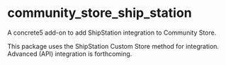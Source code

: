 # community_store_ship_station
A concrete5 add-on to add ShipStation integration to Community Store.

This package uses the ShipStation Custom Store method for integration. Advanced (API) integration is forthcoming.
